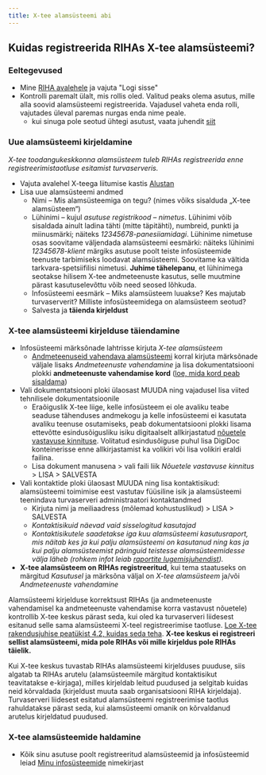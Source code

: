 ```yaml
---
title: X-tee alamsüsteemi abi
---
```


## Kuidas registreerida RIHAs X-tee alamsüsteemi?

### Eeltegevused

- Mine [RIHA avalehele](https://www.riha.ee/) ja vajuta "Logi sisse"
- Kontrolli paremalt ülalt, mis rollis oled. Valitud peaks olema asutus, mille alla soovid alamsüsteemi registreerida. Vajadusel vaheta enda rolli, vajutades üleval paremas nurgas enda nime peale.
  - kui sinuga pole seotud ühtegi asutust, vaata juhendit [siit](/RIHA-oigused-haldamine) 

### Uue alamsüsteemi kirjeldamine
*X-tee toodangukeskkonna alamsüsteem tuleb RIHAs registreerida enne registreerimistaotluse esitamist turvaserveris.*

- Vajuta avalehel X-teega liitumise kastis [Alustan](https://www.riha.ee/Kirjelda/Uus)
- Lisa uue alamsüsteemi andmed
  - Nimi – Mis alamsüsteemiga on tegu? (nimes võiks sisalduda „X-tee alamsüsteem“)
  - Lühinimi – kujul *asutuse registrikood – nimetus*. Lühinimi võib sisaldada ainult ladina tähti (mitte täpitähti), numbreid, punkti ja miinusmärki; näiteks *12345678-panesiiamidagi*. Lühinime nimetuse osas soovitame väljendada alamsüsteemi eesmärki: näiteks lühinimi *12345678-klient* märgiks asutuse poolt teiste infosüsteemide teenuste tarbimiseks loodavat alamsüsteemi. Soovitame ka vältida tarkvara-spetsiifilisi nimetusi.
**Juhime tähelepanu**, et lühinimega seotakse hilisem X-tee andmeteenuste kasutus, selle muutmine pärast kasutuselevõttu võib need seosed lõhkuda.
  - Infosüsteemi eesmärk – Miks alamsüsteem luuakse? Kes majutab turvaserverit? Milliste infosüsteemidega on alamsüsteem seotud?
  - Salvesta ja **täienda kirjeldust**

### X-tee alamsüsteemi kirjelduse täiendamine

- Infosüsteemi märksõnade lahtrisse kirjuta *X-tee alamsüsteem*
  - [Andmeteenuseid vahendava alamsüsteemi](https://moodle.ria.ee/mod/page/view.php?id=382) korral kirjuta märksõnade väljale lisaks *Andmeteenuste vahendamine* ja lisa dokumentatsiooni plokki **andmeteenuste vahendamise kord** ([loe, mida kord peab sisaldama](https://www.riigiteataja.ee/akt/127092016004?leiaKehtiv#para13lg2))
- Vali dokumentatsiooni ploki ülaosast MUUDA ning vajadusel lisa viited tehnilisele dokumentatsioonile
  - Eraõiguslik X-tee liige, kelle infosüsteem ei ole avaliku teabe seaduse tähenduses andmekogu ja kelle infosüsteemi ei kasutata avaliku teenuse osutamiseks, peab dokumentatsiooni plokki lisama ettevõtte esindusõigusliku isiku digitaalselt allkirjastatud [nõuetele vastavuse kinnituse](https://github.com/e-gov/RIHA-Help/raw/master/docs/xtee_nouetele_vastavus_kinnitus.pdf). Volitatud esindusõiguse puhul lisa DigiDoc konteinerisse enne allkirjastamist ka volikiri või lisa volikiri eraldi failina.
  - Lisa dokument manusena > vali faili liik _Nõuetele vastavuse kinnitus_ > LISA > SALVESTA
- Vali kontaktide ploki ülaosast MUUDA ning lisa kontaktisikud: alamsüsteemi toimimise eest vastutav füüsiline isik ja alamsüsteemi teenindava turvaserveri administraatori kontaktandmed
  - Kirjuta nimi ja meiliaadress (mõlemad kohustuslikud) > LISA > SALVESTA
  - _Kontaktisikuid näevad vaid sisselogitud kasutajad_
  - _Kontaktisikutele saadetakse iga kuu alamsüsteemi kasutusraport, mis näitab kes ja kui palju alamsüsteemi on kasutanud ning kas ja kui palju alamsüsteemist päringuid teistesse alamsüsteemidesse välja läheb (rohkem infot leiab [raportite lugemisjuhendist](https://github.com/ria-ee/X-Road-opmonitor/blob/master/docs/user_guide/ug_reports_et.md))._
- **X-tee alamsüsteem on RIHAs registreeritud**, kui tema staatuseks on märgitud *Kasutusel* ja märksõna väljal on *X-tee alamsüsteem* ja/või *Andmeteenuste vahendamine*

Alamsüsteemi kirjelduse korrektsust RIHAs (ja andmeteenuste vahendamisel ka andmeteenuste vahendamise korra vastavust nõuetele)  kontrollib X-tee keskus pärast seda, kui oled ka turvaserveri liidesest esitanud selle sama alamsüsteemi X-teel registreerimise taotluse. [Loe X-tee rakendusjuhise peatükist 4.2, kuidas seda teha](https://moodle.ria.ee/mod/page/view.php?id=288). **X-tee keskus ei registreeri sellist alamsüsteemi, mida pole RIHAs või mille kirjeldus pole RIHAs täielik.**

Kui X-tee keskus tuvastab RIHAs alamsüsteemi kirjelduses puuduse, siis algatab ta RIHAs arutelu (alamsüsteemile märgitud kontaktisikut teavitatakse e-kirjaga), milles kirjeldab leitud puudused ja selgitab kuidas neid kõrvaldada (kirjeldust muuta saab organisatsiooni RIHA kirjeldaja). Turvaserveri liidesest esitatud alamsüsteemi registreerimise taotlus rahuldatakse pärast seda, kui alamsüsteemi omanik on kõrvaldanud arutelus kirjeldatud puudused.

### X-tee alamsüsteemide haldamine

- Kõik sinu asutuse poolt registreeritud alamsüsteemid ja infosüsteemid leiad [Minu infosüsteemide](https://www.riha.ee/Kirjelda) nimekirjast
